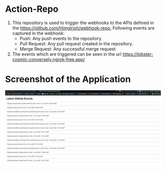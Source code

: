 # Action-Repo
1. This repository is used to trigger the webhooks to the APIs defined in the <https://github.com/Himgirish/webhook-repo>, Following events are captured in the webhook:
    - Push: Any push events to the repository.
    - Pull Request: Any pull request created in the repository.
    - Merge Request: Any successful merge request
2. The events which are triggered can be seen in the url https://lobster-cosmic-conversely.ngrok-free.app/

# Screenshot of the Application
![Latest GitHub Events](./Latest_GitHub_Events.png)
